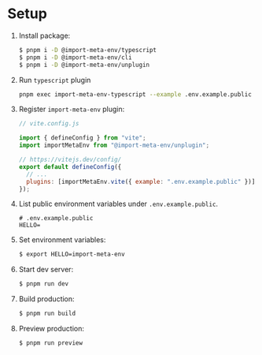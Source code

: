 # Setup

1. Install package:

   ```sh
   $ pnpm i -D @import-meta-env/typescript
   $ pnpm i -D @import-meta-env/cli
   $ pnpm i -D @import-meta-env/unplugin
   ```

1. Run `typescript` plugin

   ```sh
   pnpm exec import-meta-env-typescript --example .env.example.public --outDir src
   ```

1. Register `import-meta-env` plugin:

   ```js
   // vite.config.js

   import { defineConfig } from "vite";
   import importMetaEnv from "@import-meta-env/unplugin";

   // https://vitejs.dev/config/
   export default defineConfig({
     // ...
     plugins: [importMetaEnv.vite({ example: ".env.example.public" })],
   });
   ```

1. List public environment variables under `.env.example.public`.

   ```
   # .env.example.public
   HELLO=
   ```

1. Set environment variables:

   ```sh
   $ export HELLO=import-meta-env
   ```

1. Start dev server:

   ```sh
   $ pnpm run dev
   ```

1. Build production:

   ```sh
   $ pnpm run build
   ```

1. Preview production:

   ```sh
   $ pnpm run preview
   ```
